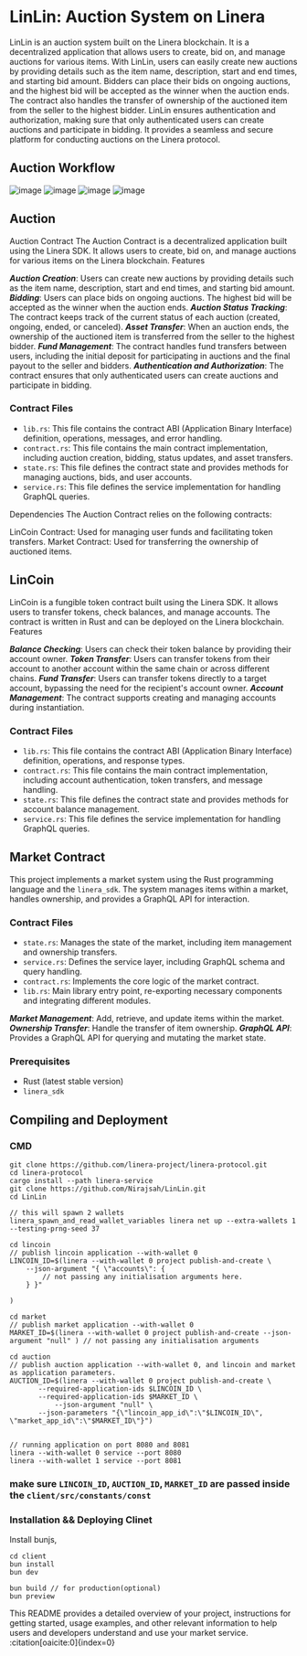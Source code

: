 # LinLin: Auction System on Linera

LinLin is an auction system built on the Linera blockchain. It is a decentralized application that allows users to create, bid on, and manage auctions for various items. With LinLin, users can easily create new auctions by providing details such as the item name, description, start and end times, and starting bid amount. Bidders can place their bids on ongoing auctions, and the highest bid will be accepted as the winner when the auction ends. The contract also handles the transfer of ownership of the auctioned item from the seller to the highest bidder. LinLin ensures authentication and authorization, making sure that only authenticated users can create auctions and participate in bidding. It provides a seamless and secure platform for conducting auctions on the Linera protocol.

## Auction Workflow

![image](./assets/Auction%20Workflow.png)
![image](./assets/BidOperation.png)
![image](./assets/HostOperation.png)
![image](./assets/UpdateOperation.png)

## Auction

Auction Contract
The Auction Contract is a decentralized application built using the Linera SDK. It allows users to create, bid on, and manage auctions for various items on the Linera blockchain.
Features

**_Auction Creation_**: Users can create new auctions by providing details such as the item name, description, start and end times, and starting bid amount.
**_Bidding_**: Users can place bids on ongoing auctions. The highest bid will be accepted as the winner when the auction ends.
**_Auction Status Tracking_**: The contract keeps track of the current status of each auction (created, ongoing, ended, or canceled).
**_Asset Transfer_**: When an auction ends, the ownership of the auctioned item is transferred from the seller to the highest bidder.
**_Fund Management_**: The contract handles fund transfers between users, including the initial deposit for participating in auctions and the final payout to the seller and bidders.
**_Authentication and Authorization_**: The contract ensures that only authenticated users can create auctions and participate in bidding.

### Contract Files

- `lib.rs`: This file contains the contract ABI (Application Binary Interface) definition, operations, messages, and error handling.
- `contract.rs`: This file contains the main contract implementation, including auction creation, bidding, status updates, and asset transfers.
- `state.rs`: This file defines the contract state and provides methods for managing auctions, bids, and user accounts.
- `service.rs`: This file defines the service implementation for handling GraphQL queries.

Dependencies
The Auction Contract relies on the following contracts:

LinCoin Contract: Used for managing user funds and facilitating token transfers.
Market Contract: Used for transferring the ownership of auctioned items.

## LinCoin

LinCoin is a fungible token contract built using the Linera SDK. It allows users to transfer tokens, check balances, and manage accounts. The contract is written in Rust and can be deployed on the Linera blockchain.
Features

**_Balance Checking_**: Users can check their token balance by providing their account owner.
**_Token Transfer_**: Users can transfer tokens from their account to another account within the same chain or across different chains.
**_Fund Transfer_**: Users can transfer tokens directly to a target account, bypassing the need for the recipient's account owner.
**_Account Management_**: The contract supports creating and managing accounts during instantiation.

### Contract Files

- `lib.rs`: This file contains the contract ABI (Application Binary Interface) definition, operations, and response types.
- `contract.rs`: This file contains the main contract implementation, including account authentication, token transfers, and message handling.
- `state.rs`: This file defines the contract state and provides methods for account balance management.
- `service.rs`: This file defines the service implementation for handling GraphQL queries.

## Market Contract

This project implements a market system using the Rust programming language and the `linera_sdk`. The system manages items within a market, handles ownership, and provides a GraphQL API for interaction.

### Contract Files

- `state.rs`: Manages the state of the market, including item management and ownership transfers.
- `service.rs`: Defines the service layer, including GraphQL schema and query handling.
- `contract.rs`: Implements the core logic of the market contract.
- `lib.rs`: Main library entry point, re-exporting necessary components and integrating different modules.

**_Market Management_**: Add, retrieve, and update items within the market.
**_Ownership Transfer_**: Handle the transfer of item ownership.
**_GraphQL API_**: Provides a GraphQL API for querying and mutating the market state.

### Prerequisites

- Rust (latest stable version)
- `linera_sdk`

## Compiling and Deployment

### CMD

```
git clone https://github.com/linera-project/linera-protocol.git
cd linera-protocol
cargo install --path linera-service
git clone https://github.com/Nirajsah/LinLin.git
cd LinLin

// this will spawn 2 wallets
linera_spawn_and_read_wallet_variables linera net up --extra-wallets 1 --testing-prng-seed 37

cd lincoin
// publish lincoin application --with-wallet 0
LINCOIN_ID=$(linera --with-wallet 0 project publish-and-create \
    --json-argument "{ \"accounts\": {
        // not passing any initialisation arguments here.
    } }"

)

cd market
// publish market application --with-wallet 0
MARKET_ID=$(linera --with-wallet 0 project publish-and-create --json-argument "null" ) // not passing any initialisation arguments

cd auction
// publish auction application --with-wallet 0, and lincoin and market as application parameters.
AUCTION_ID=$(linera --with-wallet 0 project publish-and-create \
	   --required-application-ids $LINCOIN_ID \
	   --required-application-ids $MARKET_ID \
           --json-argument "null" \
	   --json-parameters "{\"lincoin_app_id\":\"$LINCOIN_ID\", \"market_app_id\":\"$MARKET_ID\"}")


// running application on port 8080 and 8081
linera --with-wallet 0 service --port 8080
linera --with-wallet 1 service --port 8081
```

### make sure `LINCOIN_ID`, `AUCTION_ID`, `MARKET_ID` are passed inside the `client/src/constants/const`

### Installation && Deploying Clinet

Install bunjs,

```
cd client
bun install
bun dev

bun build // for production(optional)
bun preview

```

This README provides a detailed overview of your project, instructions for getting started, usage examples, and other relevant information to help users and developers understand and use your market service. &#8203;:citation[oaicite:0]{index=0}&#8203;
